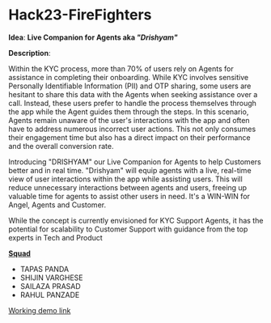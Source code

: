 # Hack23-FireFighters

**Idea**: <b>Live Companion for Agents aka <i>"Drishyam"</i></b> 


**Description**: <p> Within the KYC process, more than 70% of users rely on Agents for assistance in completing their onboarding. While KYC involves sensitive Personally Identifiable Information (PII) and OTP sharing, some users are hesitant to share this data with the Agents when seeking assistance over a call. Instead, these users prefer to handle the process themselves through the app while the Agent guides them through the steps. In this scenario, Agents remain unaware of the user's interactions with the app and often have to address numerous incorrect user actions. This not only consumes their engagement time but also has a direct impact on their performance and the overall conversion rate. </p>

<p> Introducing "DRISHYAM" our Live Companion for Agents to help Customers better and in real time. "Drishyam" will equip agents with a live, real-time view of user interactions within the app while assisting users.
This will reduce unnecessary interactions between agents and users, freeing up valuable time for agents to assist other users in need. It's a WIN-WIN for Angel, Agents and Customer. 
</p>

<p> While the concept is currently envisioned for KYC Support Agents, it has the potential for scalability to Customer Support with guidance from the top experts in Tech and Product</p>


**[Squad]()**
* TAPAS PANDA
* SHIJIN VARGHESE
* SAILAZA PRASAD
* RAHUL PANZADE

[Working demo link]()
